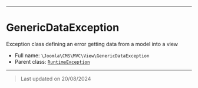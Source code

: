 ***

# GenericDataException

Exception class defining an error getting data from a model into a view



* Full name: `\Joomla\CMS\MVC\View\GenericDataException`
* Parent class: [`RuntimeException`](../../../../RuntimeException.md)






***
> Last updated on 20/08/2024
